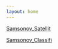 ```yaml
---
layout: home
---
```



[Samsonov_Satellit](Samsonov_Satellit)

[Samsonov_Classifi](Samsonov_Classifi)

